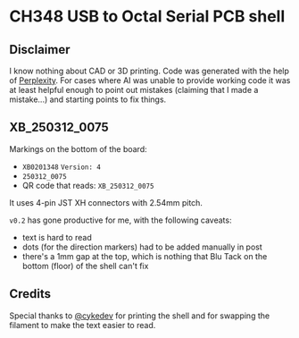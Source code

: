 # CH348 USB to Octal Serial PCB shell

## Disclaimer

I know nothing about CAD or 3D printing.
Code was generated with the help of [Perplexity](https://www.perplexity.ai/).
For cases where AI was unable to provide working code it was at least helpful enough to point out mistakes (claiming that I made a mistake...) and starting points to fix things.

## XB_250312_0075

Markings on the bottom of the board:
- `XB0201348` `Version: 4`
- `250312_0075`
- QR code that reads: `XB_250312_0075`

It uses 4-pin JST XH connectors with 2.54mm pitch.

`v0.2` has gone productive for me, with the following caveats:
- text is hard to read
- dots (for the direction markers) had to be added manually in post
- there's a 1mm gap at the top, which is nothing that Blu Tack on the bottom (floor) of the shell can't fix

## Credits

Special thanks to [@cykedev](https://github.com/cykedev) for printing the shell and for swapping the filament to make the text easier to read.
